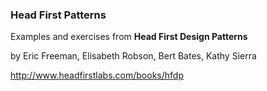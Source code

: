 ### Head First Patterns

Examples and exercises from **Head First Design Patterns**

by Eric Freeman, Elisabeth Robson, Bert Bates, Kathy Sierra

http://www.headfirstlabs.com/books/hfdp